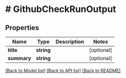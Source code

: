 # # GithubCheckRunOutput

## Properties

Name | Type | Description | Notes
------------ | ------------- | ------------- | -------------
**title** | **string** |  | [optional]
**summary** | **string** |  | [optional]

[[Back to Model list]](../../README.md#models) [[Back to API list]](../../README.md#endpoints) [[Back to README]](../../README.md)
